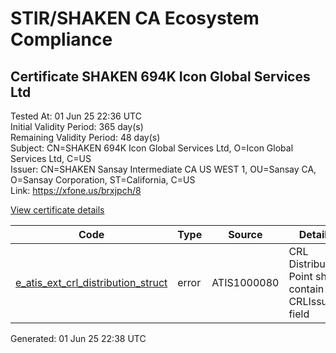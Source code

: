 # STIR/SHAKEN CA Ecosystem Compliance

## Certificate SHAKEN 694K Icon Global Services Ltd

Tested At: 01 Jun 25 22:36 UTC\
Initial Validity Period: 365 day(s)\
Remaining Validity Period: 48 day(s)\
Subject: CN=SHAKEN 694K Icon Global Services Ltd, O=Icon Global Services Ltd, C=US\
Issuer: CN=SHAKEN Sansay Intermediate CA US WEST 1, OU=Sansay CA, O=Sansay Corporation, ST=California, C=US\
Link: https://xfone.us/brxjpch/8

[View certificate details](https://x509.io/?cert=MIICwjCCAmmgAwIBAgIUQpx8cHEeOCDwuOHerm%2FzJiJko98wCgYIKoZIzj0EAwIwgYUxCzAJBgNVBAYTAlVTMRMwEQYDVQQIDApDYWxpZm9ybmlhMRswGQYDVQQKDBJTYW5zYXkgQ29ycG9yYXRpb24xEjAQBgNVBAsMCVNhbnNheSBDQTEwMC4GA1UEAwwnU0hBS0VOIFNhbnNheSBJbnRlcm1lZGlhdGUgQ0EgVVMgV0VTVCAxMB4XDTI0MDcxOTA4MTkyN1oXDTI1MDcxOTA4MTkyN1owXzELMAkGA1UEBhMCVVMxITAfBgNVBAoMGEljb24gR2xvYmFsIFNlcnZpY2VzIEx0ZDEtMCsGA1UEAwwkU0hBS0VOIDY5NEsgSWNvbiBHbG9iYWwgU2VydmljZXMgTHRkMFkwEwYHKoZIzj0CAQYIKoZIzj0DAQcDQgAEJt8560drpCWt4mFkpTitzaizXstxvZcImV7ddNG%2Bw76oNIWIhY6lIQZTYLNZ8H%2Fi7e%2FenVQYbkNWTn6u3athFKOB2zCB2DAWBggrBgEFBQcBGgQKMAigBhYENjk0SzAXBgNVHSAEEDAOMAwGCmCGSAGG%2FwkBAQQwHQYDVR0OBBYEFMVxkEuj8iqAfP367fwpXqgiRXS7MB8GA1UdIwQYMBaAFKzTk%2FVDQ8wKvkVYFxN9knzcwwFGMEcGA1UdHwRAMD4wPKA6oDiGNmh0dHBzOi8vYXV0aGVudGljYXRlLWFwaS5pY29uZWN0aXYuY29tL2Rvd25sb2FkL3YxL2NybDAMBgNVHRMBAf8EAjAAMA4GA1UdDwEB%2FwQEAwIHgDAKBggqhkjOPQQDAgNHADBEAiBHodAG62r8%2BGELnC%2F6c0WzBy2dw3DMnbW6bXhDFU9v1AIgfFHDmVHe%2F%2Fk%2BlJ3heVjVi4sSfy8RrDCWWvaK57mNG1I%3D)

| Code | Type | Source | Details |
|------|------|--------|---------|
| [e_atis_ext_crl_distribution_struct](../../ISSUES/e_atis_ext_crl_distribution_struct/README.md) | error | ATIS1000080 | CRL Distribution Point shall contain a CRLIssuer field |


Generated: 01 Jun 25 22:38 UTC
